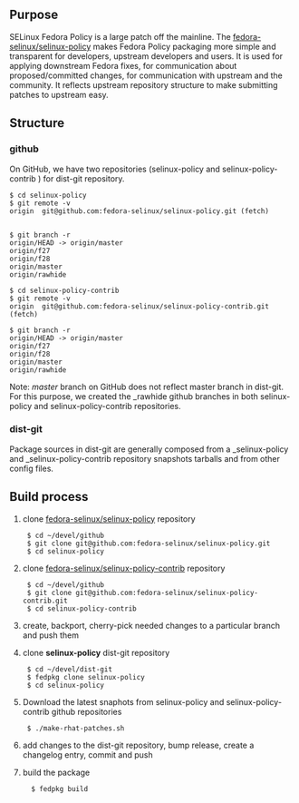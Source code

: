 ## Purpose

SELinux Fedora Policy is a large patch off the mainline. The [fedora-selinux/selinux-policy](https://github.com/selinux-policy/selinux-policy.git) makes Fedora Policy packaging more simple and transparent for developers, upstream developers and users. It is used for applying downstream Fedora fixes, for communication about proposed/committed changes, for communication with upstream and the community. It reflects upstream repository structure to make submitting patches to upstream easy.

## Structure

### github
On GitHub, we have two repositories (selinux-policy and selinux-policy-contrib ) for dist-git repository.

    $ cd selinux-policy
    $ git remote -v
    origin	git@github.com:fedora-selinux/selinux-policy.git (fetch)


    $ git branch -r
    origin/HEAD -> origin/master
    origin/f27
    origin/f28
    origin/master
    origin/rawhide

    $ cd selinux-policy-contrib
    $ git remote -v
    origin	git@github.com:fedora-selinux/selinux-policy-contrib.git (fetch)

    $ git branch -r
    origin/HEAD -> origin/master
    origin/f27
    origin/f28
    origin/master
    origin/rawhide

Note: _master_ branch on GitHub does not reflect master branch in dist-git. For this purpose, we created the _rawhide github branches in both selinux-policy and selinux-policy-contrib repositories.

### dist-git
Package sources in dist-git are generally composed from a _selinux-policy and _selinux-policy-contrib repository snapshots tarballs and from other config files.

## Build process

1. clone [fedora-selinux/selinux-policy](https://github.com/fedora-selinux/selinux-policy) repository

		$ cd ~/devel/github
		$ git clone git@github.com:fedora-selinux/selinux-policy.git
		$ cd selinux-policy

2. clone [fedora-selinux/selinux-policy-contrib](https://github.com/fedora-selinux/selinux-policy-contrib) repository

		$ cd ~/devel/github
		$ git clone git@github.com:fedora-selinux/selinux-policy-contrib.git
		$ cd selinux-policy-contrib

3. create, backport, cherry-pick needed changes to a particular branch and push them

4. clone **selinux-policy** dist-git repository

		$ cd ~/devel/dist-git
		$ fedpkg clone selinux-policy
		$ cd selinux-policy

4. Download the latest snaphots from selinux-policy and selinux-policy-contrib github repositories

        $ ./make-rhat-patches.sh

5. add changes to the dist-git repository, bump release, create a changelog entry, commit and push
6. build the package

         $ fedpkg build
